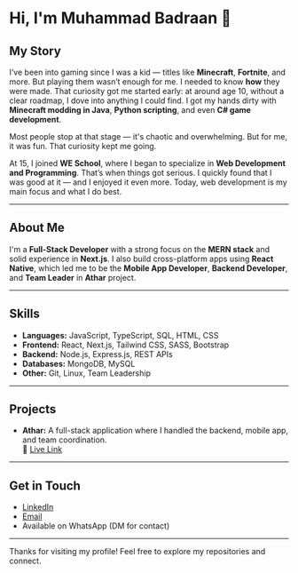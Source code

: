 # Hi, I'm Muhammad Badraan 👋

## My Story

I’ve been into gaming since I was a kid — titles like **Minecraft**, **Fortnite**, and more. But playing them wasn’t enough for me. I needed to know **how** they were made. That curiosity got me started early: at around age 10, without a clear roadmap, I dove into anything I could find. I got my hands dirty with **Minecraft modding in Java**, **Python scripting**, and even **C# game development**.

Most people stop at that stage — it's chaotic and overwhelming. But for me, it was fun. That curiosity kept me going.

At 15, I joined **WE School**, where I began to specialize in **Web Development and Programming**. That’s when things got serious. I quickly found that I was good at it — and I enjoyed it even more. Today, web development is my main focus and what I do best.

---

## About Me

I'm a **Full-Stack Developer** with a strong focus on the **MERN stack** and solid experience in **Next.js**. I also build cross-platform apps using **React Native**, which led me to be the **Mobile App Developer**, **Backend Developer**, and **Team Leader** in **Athar** project.

---

## Skills

- **Languages:** JavaScript, TypeScript, SQL, HTML, CSS  
- **Frontend:** React, Next.js, Tailwind CSS, SASS, Bootstrap  
- **Backend:** Node.js, Express.js, REST APIs  
- **Databases:** MongoDB, MySQL  
- **Other:** Git, Linux, Team Leadership

---

## Projects

- **Athar:** A full-stack application where I handled the backend, mobile app, and team coordination.  
  🔗 [Live Link](https://athar-server-production.up.railway.app)

---

## Get in Touch

- [LinkedIn](https://www.linkedin.com/in/badraan)  
- [Email](mailto:badraanmo@gmail.com)  
- Available on WhatsApp (DM for contact)

---

Thanks for visiting my profile! Feel free to explore my repositories and connect.
